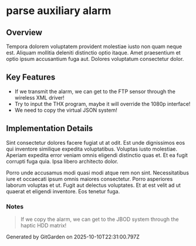 # parse auxiliary alarm

## Overview
Tempora dolorem voluptatem provident molestiae iusto non quam neque est. Aliquam mollitia deleniti distinctio optio itaque. Amet praesentium et optio ipsum accusantium fuga aut. Dolores voluptatum consectetur dolor.

## Key Features
- If we transmit the alarm, we can get to the FTP sensor through the wireless XML driver!
- Try to input the THX program, maybe it will override the 1080p interface!
- We need to copy the virtual JSON system!

## Implementation Details
Sint consectetur dolores facere fugiat ut at odit. Est unde dignissimos eos qui inventore similique expedita voluptatibus. Voluptas iusto molestiae. Aperiam expedita error veniam omnis eligendi distinctio quas et. Et ea fugit corrupti fuga quia. Ipsa libero architecto dolor.
 Porro unde accusamus modi quasi modi atque rem non sint. Necessitatibus iure et occaecati ipsum omnis maiores consectetur. Porro asperiores laborum voluptas et ut. Fugit aut delectus voluptates. Et at est velit ad ut quaerat et eligendi inventore. Eos tenetur fuga.

### Notes
> If we copy the alarm, we can get to the JBOD system through the haptic HDD matrix!

Generated by GitGarden on 2025-10-10T22:31:00.797Z